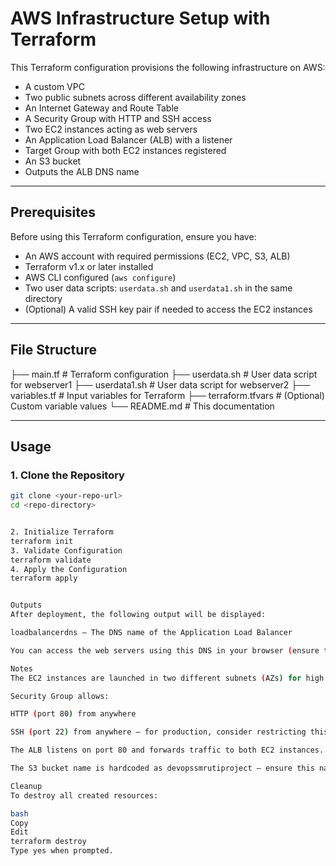 # AWS Infrastructure Setup with Terraform

This Terraform configuration provisions the following infrastructure on AWS:

- A custom VPC
- Two public subnets across different availability zones
- An Internet Gateway and Route Table
- A Security Group with HTTP and SSH access
- Two EC2 instances acting as web servers
- An Application Load Balancer (ALB) with a listener
- Target Group with both EC2 instances registered
- An S3 bucket
- Outputs the ALB DNS name

---

## Prerequisites

Before using this Terraform configuration, ensure you have:

- An AWS account with required permissions (EC2, VPC, S3, ALB)
- Terraform v1.x or later installed
- AWS CLI configured (`aws configure`)
- Two user data scripts: `userdata.sh` and `userdata1.sh` in the same directory
- (Optional) A valid SSH key pair if needed to access the EC2 instances

---

## File Structure

├── main.tf # Terraform configuration
├── userdata.sh # User data script for webserver1
├── userdata1.sh # User data script for webserver2
├── variables.tf # Input variables for Terraform
├── terraform.tfvars # (Optional) Custom variable values
└── README.md # This documentation



---

## Usage

### 1. Clone the Repository

```bash
git clone <your-repo-url>
cd <repo-directory>


2. Initialize Terraform
terraform init
3. Validate Configuration
terraform validate
4. Apply the Configuration
terraform apply


Outputs
After deployment, the following output will be displayed:

loadbalancerdns – The DNS name of the Application Load Balancer

You can access the web servers using this DNS in your browser (ensure the user data scripts configure a web server like Apache or Nginx).

Notes
The EC2 instances are launched in two different subnets (AZs) for high availability.

Security Group allows:

HTTP (port 80) from anywhere

SSH (port 22) from anywhere — for production, consider restricting this.

The ALB listens on port 80 and forwards traffic to both EC2 instances.

The S3 bucket name is hardcoded as devopssmrutiproject — ensure this name is globally unique to avoid errors.

Cleanup
To destroy all created resources:

bash
Copy
Edit
terraform destroy
Type yes when prompted.

